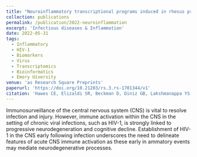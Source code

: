 ```yaml
---
title: "Neuroinflammatory transcriptional programs induced in rhesus pre-frontal cortex white matter during acute SHIV infection."
collection: publications
permalink: /publication/2022-neuroinflammation
excerpt: 'Infectious diseases & Inflammation'
date: 2022-05-31
tags:
  - Inflammatory
  - HIV-1
  - Biomarkers
  - Virus
  - Transcriptomics
  - Bioinformatics
  - Emory Uiversity
venue: 'as Research Square Preprints'
paperurl: 'https://doi.org/10.21203/rs.3.rs-1701344/v1'  
citation: 'Hawes CE, Elizaldi SR, Beckman D, Diniz GB, Lakshmanappa YS, Ott S, Durbin-Johnson BP, <i style="color:DodgerBlue;">Dinasarapu AR </i>, Gompers AL, Morrison JH, Iyer SS (2022). Neuroinflammatory transcriptional programs induced in rhesus pre-frontal cortex white matter during acute SHIV infection (UNDER REVIEW).'  
---  
```

Immunosurveillance of the central nervous system (CNS) is vital to resolve infection and injury. However, immune activation within the CNS in the setting of chronic viral infections, such as HIV-1, is strongly linked to progressive neurodegeneration and cognitive decline. Establishment of HIV-1 in the CNS early following infection underscores the need to delineate features of acute CNS immune activation as these early in ammatory events may mediate neurodegenerative processes.  
